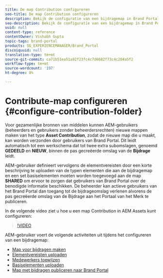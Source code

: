 ```yaml
---
title: De map Contribution configureren
seo-title: De map Contribution configureren
description: Bekijk de configuratie van een bijdragemap in Brand Portal.
seo-description: Bekijk de configuratie van een bijdragemap in Brand Portal.
uuid: null
content-type: reference
contentOwner: Vishabh Gupta
topic-tags: brand-portal
products: SG_EXPERIENCEMANAGER/Brand_Portal
discoiquuid: null
translation-type: tm+mt
source-git-commit: ca71b51ea51a92f23fc4c7d6682f73c4c204a5f2
workflow-type: tm+mt
source-wordcount: '197'
ht-degree: 0%

---
```



# Contribute-map configureren {#configure-contribution-folder}

Voor gezamenlijke bronnen van middelen kunnen AEM-gebruikers (beheerders en gebruikers zonder beheerdersrechten) nieuwe mappen maken van het type **Asset Contribution**, zodat de nieuwe map die u maakt, kan worden verzonden door gebruikers van Brand Portal.  Dit leidt automatisch tot een werkschema dat tot twee extra subomslagen, genoemd **GEDEELD** en **NIEUW**, binnen de pas gecreëerde omslag van de **Bijdrage** leidt.

AEM-gebruiker definieert vervolgens de elementvereisten door een korte beschrijving te uploaden van de typen elementen die aan de bijdragemap en een set basiselementen moeten worden toegevoegd aan de map **SHARED** om ervoor te zorgen dat gebruikers van Brand Portal over de benodigde informatie beschikken. De beheerder kan actieve gebruikers van het Brand Portal dan toegang tot de bijdrageomslag verlenen alvorens de pas gecreëerde omslag van de Bijdrage aan het Portaal van het Merk te publiceren.

In de volgende video ziet u hoe u een map Contribution in AEM Assets kunt configureren:

>[!VIDEO](https://video.tv.adobe.com/v/30547)

AEM-gebruiker voert de volgende activiteiten uit tijdens het configureren van een bijdragemap:

* [Map voor bijdragen maken](brand-portal-create-contribution-folder.md)
* [Elementvereisten uploaden](brand-portal-configure-contribution-folder-properties.md)
* [Medewerkers toewijzen](brand-portal-configure-contribution-folder-properties.md)
* [Basiselementen uploaden](brand-portal-upload-baseline-assets.md)
* [Map met bijdragen publiceren naar Brand Portal](brand-portal-publish-contribution-folder-to-brand-portal.md)
